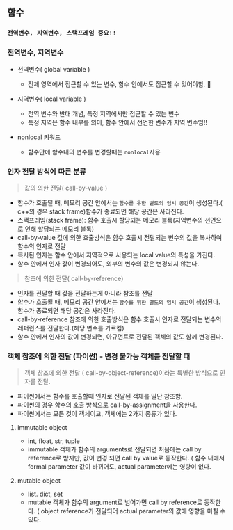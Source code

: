 ## 함수

### `전역변수, 지역변수, 스택프레임 중요!!`


### 전역변수, 지역변수

+ 전역변수( global variable )
	+ 전체 영역에서 접근할 수 있는 변수, 함수 안에서도 접근할 수 있어야함.

+ 지역변수( local variable )
	+ 전역 변수와 반대 개념, 특정 지역에서만 접근할 수 있는 변수
	+ 특정 지역은 함수 내부를 의미, 함수 안에서 선언한 변수가 지역 변수임!!
	
+ nonlocal 키워드
	+ 함수안에 함수내의 변수를 변경할때는 `nonlocal`사용


### 인자 전달 방식에 따른 분류

> 값의 의한 전달( call-by-value )

+ 함수가 호출될 때, 메모리 공간 안에서는 `함수를 우한 별도의 임시 공간`이 생성된다.( c++의 경우 stack frame)함수가 종료되면 해당 공간은 사라진다.
+ 스택프래임(stack frame): 함수 호출시 할당되는 메모리 블록(지역변수의 선언으로 인해 할당되는 메모리 블록)
+ call-by-value 값에 의한 호출방식은 함수 호출시 전달되는 변수의 값을 복사하여 함수의 인자로 전달
+ 복사된 인자는 함수 안에서 지역적으로 사용되는 local value의 특성을 가진다.
+ 함수 안에서 인자 값이 변경되어도, 외부의 변수의 값은 변경되지 않는다.

> 참조에 의한 전달( call-by-reference)

+ 인자를 전달할 때 값을 전달하는게 아니라 참조를 전달
+ 함수가 호출될 때, 메모리 공간 안에서는 `함수를 위한 별도의 임시 공간`이 생성된다. 함수가 종료되면 해당 공간은 사라진다.
+ call-by-reference 참조에 의한 호출방식은 함수 호출시 인자로 전달되는 변수의 레퍼런스를 전달한다.(해당 변수를 가르킴)
+ 함수 안에서 인자의 값이 변경되면, 아규먼트로 전달된 객체의 값도 함께 변경된다.


### 객체 참조에 의한 전달 (파이썬) - 변경 불가능 객체를 전달할 때

> 객체 참조에 의한 전달 ( call-by-object-reference)이라는 특별한 방식으로 인자를 전달.

+ 파이썬에서는 함수를 호출할때 인자로 전달된 객체를 일단 참조함.
+ 파이썬의 경우 함수의 호출 방식으로 call-by-assignment을 사용한다.
+ 파이썬에서는 모든 것이 객체이고, 객체에는 2가지 종류가 있다. 

1. immutable object
	+ int, float, str, tuple
	+ immutable 객체가 함수의 arguments로 전달되면 처음에는 call by reference로 받지만, 값이 변경 되면 call by value로 동작한다.
		( 함수 내에서 formal parameter 값이 바뀌어도, actual parameter에는 영향이 없다.

2. mutable object
	+ list. dict, set
	+ mutable 객체가 함수의 argument로 넘어가면 call by reference로 동작한다. ( object reference가 전달되어 actual parameter의 값에 영향을 미칠 수 있다.


